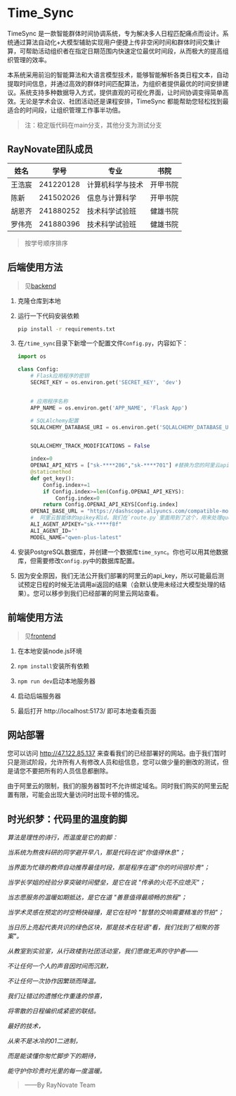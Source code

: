 # Time_Sync

TimeSync 是一款智能群体时间协调系统，专为解决多人日程匹配痛点而设计。系统通过算法自动化+大模型辅助实现用户便捷上传非空闲时间和群体时间交集计算，可帮助活动组织者在指定日期范围内快速定位最优时间段，从而极大的提高组织管理的效率。

本系统采用前沿的智能算法和大语言模型技术，能够智能解析各类日程文本，自动提取时间信息，并通过高效的群体时间匹配算法，为组织者提供最优的时间安排建议。系统支持多种数据导入方式，提供直观的可视化界面，让时间协调变得简单高效。无论是学术会议、社团活动还是课程安排，TimeSync 都能帮助您轻松找到最适合的时间段，让组织管理工作事半功倍。

> 注：稳定版代码在main分支，其他分支为测试分支

## RayNovate团队成员

| 姓名   | 学号      | 专业             | 书院     |
| ------ | --------- | ---------------- | -------- |
| 王浩宸 | 241220128 | 计算机科学与技术 | 开甲书院 |
| 陈新   | 241502026 | 信息与计算科学   | 开甲书院 |
| 胡恩齐 | 241880252 | 技术科学试验班   | 健雄书院 |
| 罗伟亮 | 241880396 | 技术科学试验班   | 健雄书院 |

> 按学号顺序排序

## 后端使用方法

> 见[backend](https://github.com/SweetGargamel/time_sync_frontend)

1. 克隆仓库到本地

2. 运行一下代码安装依赖

   ```bash
   pip install -r requirements.txt
   ```

3. 在`/time_sync`目录下新增一个配置文件`Config.py`，内容如下：

   ```python
   import os

   class Config:
       # Flask应用程序的密钥
       SECRET_KEY = os.environ.get('SECRET_KEY', 'dev')


       # 应用程序名称
       APP_NAME = os.environ.get('APP_NAME', 'Flask App')

       # SQLAlchemy配置
       SQLALCHEMY_DATABASE_URI = os.environ.get('SQLALCHEMY_DATABASE_URI', 'postgresql://username:password@localhost/time_sync')


       SQLALCHEMY_TRACK_MODIFICATIONS = False

       index=0
       OPENAI_API_KEYS = ["sk-****286","sk-****701"] #替换为您的阿里云api key
       @staticmethod
       def get_key():
           Config.index+=1
           if Config.index>=len(Config.OPENAI_API_KEYS):
               Config.index=0
           return Config.OPENAI_API_KEYS[Config.index]
       OPENAI_BASE_URL = "https://dashscope.aliyuncs.com/compatible-mode/v1"
       #  阿里云智能体的apikey和id。我们在`route.py`里面用到了这个，用来处理query的信息。
       ALI_AGENT_APIKEY="sk-****f8f"
       ALI_AGENT_ID=''
       MODEL_NAME="qwen-plus-latest"
   ```

4. 安装PostgreSQL数据库，并创建一个数据库`time_sync`。你也可以用其他数据库，但需要修改`Config.py`中的数据库配置。

5. 因为安全原因，我们无法公开我们部署的阿里云的api_key，所以可能最后测试预定日程的时候无法调用ai返回的结果（会默认使用未经过大模型处理的结果）。您可以移步到我们已经部署的阿里云网站查看。

## 前端使用方法

> 见[frontend](https://github.com/SweetGargamel/time_sync_frontend)

1. 在本地安装node.js环境

2. `npm install`安装所有依赖

3. `npm run dev`启动本地服务器

4. 启动后端服务器

5. 最后打开 http://localhost:5173/ 即可本地查看页面

## 网站部署

您可以访问 http://47.122.85.137 来查看我们的已经部署好的网站。由于我们暂时只是测试阶段，允许所有人有修改人员和组信息，您可以做少量的删改的测试，但是请您不要把所有的人员信息都删除。

由于阿里云的限制，我们的服务器暂时不允许绑定域名。同时我们购买的阿里云配置有限，可能会出现大量访问时出现卡顿的情况。

## 时光织梦：代码里的温度韵脚

_算法是理性的诗行，而温度是它的韵脚：_

_当系统为熬夜科研的同学避开早八，那是代码在说"你值得休息"；_

_当界面为忙碌的教师自动推荐最佳时段，那是程序在道"你的时间很珍贵"；_

_当学长学姐的经验分享突破时间壁垒，是它在说 "传承的火花不应熄灭"；_

_当志愿服务的温暖如期抵达，是它在道 "善意值得最顺畅的旅程"；_

_当学术灵感在预定的时空畅快碰撞，是它在轻吟 "智慧的交响需要精准的节拍"；_

_当日历上亮起代表共识的绿色区块，那是技术在轻语"看，我们找到了相聚的答案"。_
<br />

_从教室到实验室，从行政楼到社团活动室，我们愿做无声的守护者——_

_不让任何一个人的声音因时间而沉默，_

_不让任何一次协作因繁琐而降温。_

_我们让错过的遗憾化作重逢的惊喜，_

_将零散的日程编织成紧密的联结。_
<br />

_最好的技术，_

_从来不是冰冷的01二进制，_

_而是能读懂你匆忙脚步下的期待，_

_能守护你珍贵时光里的每一度温暖。_

> ——By RayNovate Team
